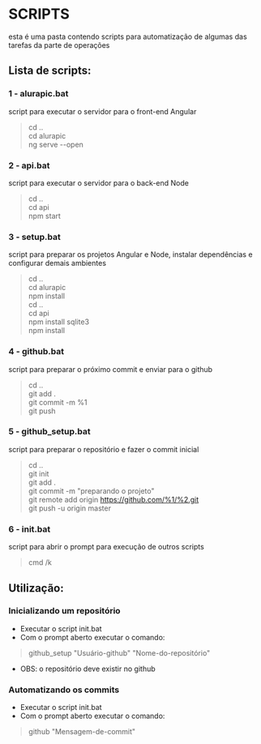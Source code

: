 # SCRIPTS
esta é uma pasta contendo scripts para automatização de algumas das tarefas da parte de operações

## Lista de scripts: 

### 1 - alurapic.bat
script para executar o servidor para o front-end Angular

> cd ..  
> cd alurapic  
> ng serve --open  

### 2 - api.bat
script para executar o servidor para o back-end Node

> cd ..  
> cd api  
> npm start  

### 3 - setup.bat
script para preparar os projetos Angular e Node, instalar dependências e configurar demais ambientes  

> cd ..  
> cd alurapic  
> npm install  
> cd ..  
> cd api  
> npm install sqlite3  
> npm install  

### 4 - github.bat
script para preparar o próximo commit e enviar para o github

> cd ..  
> git add .  
> git commit -m %1  
> git push  

### 5 - github_setup.bat
script para preparar o repositório e fazer o commit inicial

> cd ..  
> git init  
> git add .  
> git commit -m "preparando o projeto"  
> git remote add origin https://github.com/%1/%2.git  
> git push -u origin master  

### 6 - init.bat
script para abrir o prompt para execução de outros scripts

> cmd /k  

## Utilização:

### Inicializando um repositório

* Executar o script init.bat
* Com o prompt aberto executar o comando:  
      
> github_setup "Usuário-github" "Nome-do-repositório"  

* OBS: o repositório deve existir no github

### Automatizando os commits

* Executar o script init.bat
* Com o prompt aberto executar o comando:  
      
> github "Mensagem-de-commit"  


